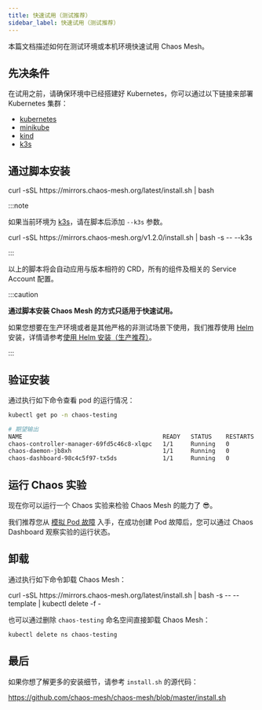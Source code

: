```yaml
---
title: 快速试用（测试推荐）
sidebar_label: 快速试用（测试推荐）
---
```


本篇文档描述如何在测试环境或本机环境快速试用 Chaos Mesh。

## 先决条件

在试用之前，请确保环境中已经搭建好 Kubernetes，你可以通过以下链接来部署 Kubernetes 集群：

- [kubernetes](https://kubernetes.io/docs/setup/)
- [minikube](https://minikube.sigs.k8s.io/docs/start/)
- [kind](https://kind.sigs.k8s.io/docs/user/quick-start/)
- [k3s](https://rancher.com/docs/k3s/latest/en/quick-start/)

## 通过脚本安装

<PickVersion className="language-bash">
  curl -sSL https://mirrors.chaos-mesh.org/latest/install.sh | bash
</PickVersion>

:::note

如果当前环境为 [k3s](https://k3s.io/)，请在脚本后添加 `--k3s` 参数。

<PickVersion className="language-bash">
  curl -sSL https://mirrors.chaos-mesh.org/v1.2.0/install.sh | bash -s -- --k3s
</PickVersion>

:::

以上的脚本将会自动应用与版本相符的 CRD，所有的组件及相关的 Service Account 配置。

:::caution

**通过脚本安装 Chaos Mesh 的方式只适用于快速试用。**

如果您想要在生产环境或者是其他严格的非测试场景下使用，我们推荐使用 [Helm](https://helm.sh/) 安装，详情请参考[使用 Helm 安装（生产推荐）](production-installation-using-helm.md)。

:::

## 验证安装

通过执行如下命令查看 pod 的运行情况：

```sh
kubectl get po -n chaos-testing

# 期望输出
NAME                                        READY   STATUS    RESTARTS   AGE
chaos-controller-manager-69fd5c46c8-xlqpc   1/1     Running   0          2d5h
chaos-daemon-jb8xh                          1/1     Running   0          2d5h
chaos-dashboard-98c4c5f97-tx5ds             1/1     Running   0          2d5h
```

## 运行 Chaos 实验

现在你可以运行一个 Chaos 实验来检验 Chaos Mesh 的能力了 😎。

我们推荐您从 [模拟 Pod 故障](simulate-pod-chaos-on-kubernetes.md) 入手，在成功创建 Pod 故障后，您可以通过 Chaos Dashboard 观察实验的运行状态。

## 卸载

通过执行如下命令卸载 Chaos Mesh：

<PickVersion className="language-bash">
  curl -sSL https://mirrors.chaos-mesh.org/latest/install.sh | bash -s -- --template | kubectl delete -f -
<PickVersion>

也可以通过删除 `chaos-testing` 命名空间直接卸载 Chaos Mesh：

```sh
kubectl delete ns chaos-testing
```

## 最后

如果你想了解更多的安装细节，请参考 `install.sh` 的源代码：

<https://github.com/chaos-mesh/chaos-mesh/blob/master/install.sh>
